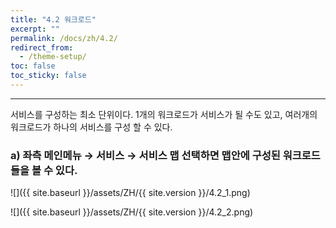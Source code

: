 ```yaml
---
title: "4.2 워크로드"
excerpt: ""
permalink: /docs/zh/4.2/
redirect_from:
  - /theme-setup/
toc: false
toc_sticky: false
---
```


---
서비스를 구성하는 최소 단위이다. 1개의 워크로드가 서비스가 될 수도 있고, 여러개의 워크로드가 하나의 서비스를 구성 할 수 있다.

### a\) 좌측 메인메뉴 → 서비스 → 서비스 맵 선택하면 맵안에 구성된 워크로드들을 볼 수 있다.
![]({{ site.baseurl }}/assets/ZH/{{ site.version }}/4.2_1.png)

![]({{ site.baseurl }}/assets/ZH/{{ site.version }}/4.2_2.png)
